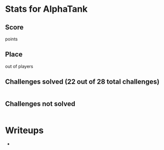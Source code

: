 # Stats for AlphaTank
## Score
 points
## Place
 out of  players
## Challenges solved (22 out of 28 total challenges)
```

```
## Challenges not solved
```

```
# Writeups
 - 